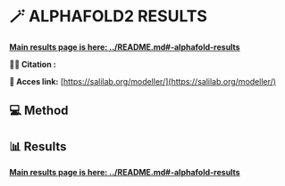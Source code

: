 # 🪄 ALPHAFOLD2 RESULTS

**[Main results page is here: ../README.md#-alphafold-results](../README.md#-alphafold-results)**

**🕵️‍♂️ Citation :**


**🔗 Acces link:** [https://salilab.org/modeller/](https://salilab.org/modeller/)

## 💻 Method


## 📊 Results

**[Main results page is here: ../README.md#-alphafold-results](../README.md#-alphafold-results)**
